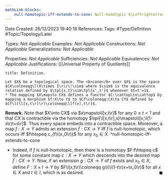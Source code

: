 ```yaml
---
mathLink-blocks:
    null-homotopic-iff-extends-to-cone: Null-homotopic $\Leftrightarrow$ $f\rightsquigarrow\widetilde{f}:CX\to Y$
---
```


<div class="topSpace"></div>

Date Created: 26/12/2023 19:40:18
References:
Tags: #Type/Definition #Topic/Topology/Later

Types: <i>Not Applicable</i>
Examples: <i>Not Applicable</i>
Constructions: <i>Not Applicable</i>
Generalizations: <i>Not Applicable</i>

Properties: <i>Not Applicable</i>
Sufficiencies: <i>Not Applicable</i>
Equivalences: <i>Not Applicable</i>
Justifications: [[Universal Property of Quotients]]

``` ad-Definition
title: Definition.

Let $X$ be a topological space. The <b>cone</b> over $X$ is the space $CX\coloneqq\l(X\times I\r)/\!\sim$ where $\sim$ is the equivalence relation defined by $\tpl{x,t}\sim\tpl{x',t'}$ whenever $t=t'=1$.
* The mapping $X\mapsto CX$ defines a functor $C:\cattop\to\cattop$ by mapping a morphism $f:X\to Y$ to $Cf\coloneqq:CX\to CY$ defined by $Cf\l(\l[x,t\r]\r)\coloneqq\l[f(x),t\r]$.

```

<b>Remark.</b> Note that $X\into CX$ via $x\mapsto\l[x,t\r]$ for any $0\leq t<1$ and that $CX$ is contractible via the homotopy $\tpl{\l[x,t\r],s}\mapsto\l[x,\l(1-s\r)t+s\r]$. Thus every space embeds into a contractible space. Moreover, a map $f:X\to Y$ admits an extension $\widetilde{f}:CX\to Y$ iff $f$ is null-homotopic, which occurs iff $f\htopeq c_{f\l(x_0\r)}$ for any $x_0\in X$. ^null-homotopic-iff-extends-to-cone
* Indeed, if $f$ is null-homotopic, then there is a homotopy $F:f\htopeq c$ for some constant map $c:X\to Y$ which descends into the desired map $\widetilde{f}:CX\to Y$. Now, if an extension $g:CX\to Y$ of $f$ exists and $x_0\in X$, define $F:X\times I\to Y$ by $F\l(x,t\r)\coloneqq g\l(\l(1-t\r)x+tx_0\r)$ for all $x\in X$ and $t\in I$, which is as desired.<span style="float:right;">$\blacksquare$</span>
